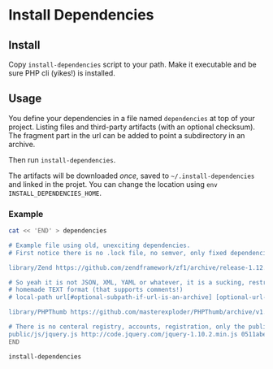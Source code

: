 # Install Dependencies

## Install

Copy `install-dependencies` script to your path.
Make it executable and be sure PHP cli (yikes!) is installed.

## Usage

You define your dependencies in a file named `dependencies` at top of your
project. Listing files and third-party artifacts (with an optional checksum).
The fragment part in the url can be added to point a subdirectory in an archive.

Then run `install-dependencies`.

The artifacts will be downloaded _once_, saved to `~/.install-dependencies` 
and linked in the projet. You can change the location using `env INSTALL_DEPENDENCIES_HOME`.

### Example

```bash
cat << 'END' > dependencies

# Example file using old, unexciting dependencies.
# First notice there is no .lock file, no semver, only fixed dependencies.

library/Zend https://github.com/zendframework/zf1/archive/release-1.12.3.zip#library/Zend

# So yeah it is not JSON, XML, YAML or whatever, it is a sucking, restrictive, 
# homemade TEXT format (that supports comments!)
# local-path url[#optional-subpath-if-url-is-an-archive] [optional-url-checksum]

library/PHPThumb https://github.com/masterexploder/PHPThumb/archive/v1.0-final.zip#src

# There is no centeral registry, accounts, registration, only the public Internet.
public/js/jquery.js http://code.jquery.com/jquery-1.10.2.min.js 0511abe9863c2ea7084efa7e24d1d86c5b3974f1
END

install-dependencies
```
